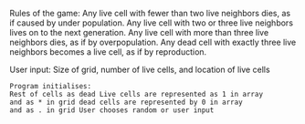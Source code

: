 Rules of the game:
	Any live cell with fewer than two live neighbors dies, as if caused by under population. 
	Any live cell with two or three live neighbors lives on to the next generation. 
	Any live cell with more than three live neighbors dies, as if by overpopulation. 
	Any dead cell with exactly three live neighbors becomes a live cell, as if by reproduction. 

User input: 
	Size of grid, number of live cells, and location of live cells 
	
	Program initialises: 
	Rest of cells as dead Live cells are represented as 1 in array 
	and as * in grid dead cells are represented by 0 in array 
	and as . in grid User chooses random or user input
